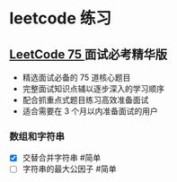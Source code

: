 # leetcode 练习

## [LeetCode 75 ](https://leetcode.cn/studyplan/leetcode-75/) 面试必考精华版

- 精选面试必备的 75 道核心题目
- 完整面试知识点辅以逐步深入的学习顺序
- 配合抓重点式题目练习高效准备面试
- 适合需要在 3 个月以内准备面试的用户

### 数组和字符串
- [x] 交替合并字符串 #简单
- [ ] 字符串的最大公因子 #简单
